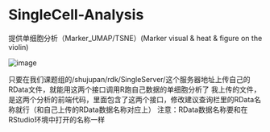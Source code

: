 # SingleCell-Analysis
提供单细胞分析（Marker_UMAP/TSNE）(Marker visual &amp; heat &amp; figure on the violin)

![image](https://github.com/hymjjm/SingleCell-Analysis/assets/125649433/56ecd1c1-e95e-4b8a-bde7-3722efb813da)

只要在我们课题组的/shujupan/rdk/SingleServer/这个服务器地址上传自己的RData文件，就能用这两个接口调用R跑自己数据的单细胞分析了
我上传的文件，是这两个分析的前端代码，里面包含了这两个接口，修改建议查询栏里的RData名称就行（和自己上传的RData数据名称对应上）
注意：RData数据名称要和在RStudio环境中打开的名称一样
